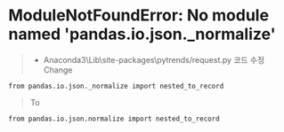 # ModuleNotFoundError: No module named 'pandas.io.json._normalize'
> - Anaconda3\Lib\site-packages\pytrends/request.py 코드 수정  
> Change  
~~~
from pandas.io.json._normalize import nested_to_record
~~~
> To  
~~~
from pandas.io.json.normalize import nested_to_record
~~~
